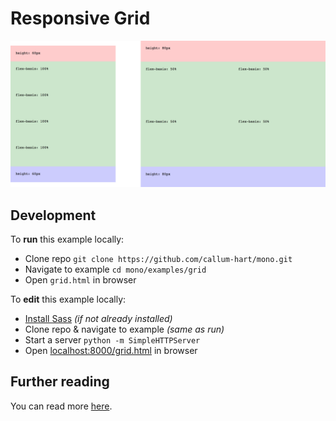 # Responsive Grid

[![Responsive Grid POC](../../examples/grid/preview.png)](https://github.com/callum-hart/mono)

## Development

To **run** this example locally:

- Clone repo `git clone https://github.com/callum-hart/mono.git`
- Navigate to example `cd mono/examples/grid`
- Open `grid.html` in browser

To **edit** this example locally:

- [Install Sass](http://sass-lang.com/install) *(if not already installed)*
- Clone repo & navigate to example *(same as run)*
- Start a server `python -m SimpleHTTPServer`
- Open [localhost:8000/grid.html](localhost:8000/grid.html) in browser

## Further reading

You can read more [here](../../docs/examples/README.md).
